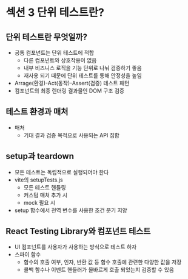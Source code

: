 # 섹션 3 단위 테스트란?

## 단위 테스트란 무엇일까?
- 공통 컴포넌트는 단위 테스트에 적합
    - 다른 컴포넌트와 상호작용이 없음
    - 내부 비즈니스 로직을 기능 단위로 나눠 검증하기 좋음
    - 재사용 되기 때문에 단위 테스트를 통해 안정성을 높임
- Arrage(환경)-Act(동작)-Assert(검증) 테스트 패턴
- 컴포넌트의 최종 렌더링 결과물인 DOM 구조 검증

## 테스트 환경과 매처
- 매처
    - 기대 결과 검증 목적으로 사용되는 API 집합

## setup과 teardown
- 모든 테스트는 독립적으로 실행되어야 한다
- vite의 setupTests.js 
    - 모든 테스트 핸들링
    - 커스텀 매처 추가 시
    - mock 필요 시
- setup 함수에서 전역 변수를 사용한 조건 분기 지양

## React Testing Library와 컴포넌트 테스트 
- UI 컴포넌트를 사용자가 사용하는 방식으로 테스트 하자
- 스파이 함수
    - 함수의 호출 여부, 인자, 반환 값 등 함수 호출에 관련한 다양한 값을 저장
    - 콜백 함수나 이벤트 핸들러가 올바르게 호출 되었는지 검증할 수 있음